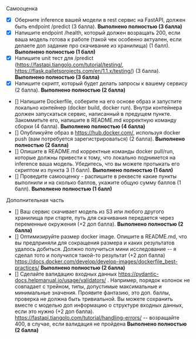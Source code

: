 Самооценка

- [x] Оберните inference вашей модели в rest сервис на FastAPI, должен быть endpoint /predict (3 балла). **Выполнено полностью (3 балла)**
- [x] Напишите endpoint /health, который должен возращать 200, если ваша модель готова к работе (такой чек особенно актуален, если делаете доп задание про скачивание из хранилища) (1 балл). **Выполнено полностью (1 балл)**
- [x] Напишите unit тест для /predict (https://fastapi.tiangolo.com/tutorial/testing/, https://flask.palletsprojects.com/en/1.1.x/testing/) (3 балла). **Выполнено полностью (3 балла)**
- [x] Напишите скрипт, который будет делать запросы к вашему сервису (2 балла). **Выполнено полностью (2 балла)**
- [] Напишите Dockerfile, соберите на его основе образ и запустите локально контейнер (docker build, docker run). Внутри контейнера должен запускаться сервис, написанный в предущем пункте. Закоммитьте его, напишите в README.md корректную команду сборки (4 балла). **Выполнено полностью (4 балла)**
- [] Опубликуйте образ в https://hub.docker.com/, используя docker push (вам потребуется зарегистрироваться) (2 балла). **Выполнено полностью (2 балла)**
- [] Опишите в README.md корректные команды docker pull/run, которые должны привести к тому, что локально поднимется на inference ваша модель. Убедитесь, что вы можете протыкать его скриптом из пункта 3 (1 балл). **Выполнено полностью (1 балл)**
- [] Проведите самооценку - распишите в реквесте какие пункты выполнили и на сколько баллов, укажите общую сумму баллов (1 балл). **Выполнено полностью (1 балл)**

Дополнительная часть

- [] Ваш сервис скачивает модель из S3 или любого другого хранилища при старте, путь для скачивания передается через переменные окружения (+2 доп балла). **Выполнено полностью (2 балла)**
- [] Оптимизируйте размер docker image. Опишите в README.md, что вы предприняли для сокращения размера и каких результатов удалось добиться. Должно получиться мини исследование -- я сделал тото и получился такой-то результат (+2 доп балла) https://docs.docker.com/develop/develop-images/dockerfile_best-practices/ **Выполнено полностью (2 балла)**
- [] Сделайте валидацию входных данных https://pydantic-docs.helpmanual.io/usage/validators/ . Например, порядок колонок не совпадает с трейном, типы, допустимые максимальные и минимальные значения. Проявите фантазию, это доп. баллы, проверка не должна быть тривиальной. Вы можете сохранить вместе с моделью доп информацию о структуре входных данных, если это нужно (+2 доп балла). https://fastapi.tiangolo.com/tutorial/handling-errors/ -- возращайте 400, в случае, если валидация не пройдена **Выполнено полностью (2 балла)**